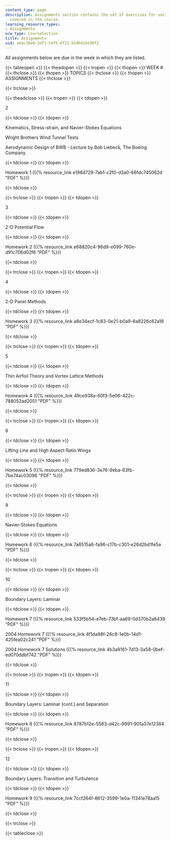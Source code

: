 ```yaml
---
content_type: page
description: Assignments section contains the set of exercises for various topics
  covered in the course.
learning_resource_types:
- Assignments
ocw_type: CourseSection
title: Assignments
uid: a6ac16e6-2df1-54f5-8f21-b196d1dd36f2
---
```


All assignments below are due in the week in which they are listed.

{{< tableopen >}}
{{< theadopen >}}
{{< tropen >}}
{{< thopen >}}
WEEK #
{{< thclose >}}
{{< thopen >}}
TOPICS
{{< thclose >}}
{{< thopen >}}
ASSIGNMENTS
{{< thclose >}}

{{< trclose >}}

{{< theadclose >}}
{{< tropen >}}
{{< tdopen >}}


2


{{< tdclose >}}
{{< tdopen >}}


Kinematics, Stress-strain, and Navier-Stokes Equations

Wright Brothers Wind Tunnel Tests

Aerodynamic Design of BWB - Lecture by Bob Liebeck, The Boeing Company


{{< tdclose >}}
{{< tdopen >}}


Homework 1 ({{% resource_link e198d729-7ab1-c2f0-d3a0-66fdc745062d "PDF" %}})


{{< tdclose >}}

{{< trclose >}}
{{< tropen >}}
{{< tdopen >}}


3


{{< tdclose >}}
{{< tdopen >}}


2-D Potential Flow


{{< tdclose >}}
{{< tdopen >}}


Homework 2 ({{% resource_link e68820c4-96d9-e099-760e-d91c706d02f6 "PDF" %}})


{{< tdclose >}}

{{< trclose >}}
{{< tropen >}}
{{< tdopen >}}


4


{{< tdclose >}}
{{< tdopen >}}


2-D Panel Methods


{{< tdclose >}}
{{< tdopen >}}


Homework 3 ({{% resource_link a8e34ecf-1c83-0e21-b0a9-6a8226c62a16 "PDF" %}})


{{< tdclose >}}

{{< trclose >}}
{{< tropen >}}
{{< tdopen >}}


5


{{< tdclose >}}
{{< tdopen >}}


Thin Airfoil Theory and Vortex Lattice Methods


{{< tdclose >}}
{{< tdopen >}}


Homework 4 ({{% resource_link 49ce938a-60f3-5e06-422c-788052ad2051 "PDF" %}})


{{< tdclose >}}

{{< trclose >}}
{{< tropen >}}
{{< tdopen >}}


6


{{< tdclose >}}
{{< tdopen >}}


Lifting Line and High Aspect Ratio Wings


{{< tdclose >}}
{{< tdopen >}}


Homework 5 ({{% resource_link 779ed836-3e76-9eba-63fb-7be74ac03096 "PDF" %}})


{{< tdclose >}}

{{< trclose >}}
{{< tropen >}}
{{< tdopen >}}


9


{{< tdclose >}}
{{< tdopen >}}


Navier-Stokes Equations


{{< tdclose >}}
{{< tdopen >}}


Homework 6 ({{% resource_link 7a6515a6-fa96-c17b-c301-e26d2bd1fe5a "PDF" %}})


{{< tdclose >}}

{{< trclose >}}
{{< tropen >}}
{{< tdopen >}}


10


{{< tdclose >}}
{{< tdopen >}}


Boundary Layers: Laminar


{{< tdclose >}}
{{< tdopen >}}


Homework 7 ({{% resource_link 533f5b54-e7eb-73bf-aa69-0d370b2a8439 "PDF" %}})

2004 Homework 7 ({{% resource_link 4f1da98f-26c8-1e0b-14d1-425fea02c241 "PDF" %}})

2004 Homework 7 Solutions ({{% resource_link 4b3a9161-7d13-3a58-0bef-ed070ddbf742 "PDF" %}})


{{< tdclose >}}

{{< trclose >}}
{{< tropen >}}
{{< tdopen >}}


11


{{< tdclose >}}
{{< tdopen >}}


Boundary Layers: Laminar (cont.) and Separation


{{< tdclose >}}
{{< tdopen >}}


Homework 8 ({{% resource_link 8787b12e-5583-d42c-9991-901a37e12384 "PDF" %}})


{{< tdclose >}}

{{< trclose >}}
{{< tropen >}}
{{< tdopen >}}


12


{{< tdclose >}}
{{< tdopen >}}


Boundary Layers: Transition and Turbulence


{{< tdclose >}}
{{< tdopen >}}


Homework 9 ({{% resource_link 7ccf264f-8612-3599-1e0a-11341e78aa15 "PDF" %}})


{{< tdclose >}}

{{< trclose >}}

{{< tableclose >}}